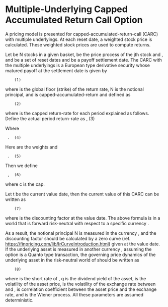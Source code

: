 # Multiple-Underlying Capped Accumulated Return Call Option

A pricing model is presented for capped-accumulated-return-call (CARC) with multiple underlyings. At each reset date, a weighted stock price is calculated.  These weighted stock prices are used to compute returns.

Let   be N stocks in a given basket,   be the price process of the jth stock and  , and   be a set of reset dates and   be a payoff settlement date.  The CARC with the multiple underlyings   is a European type derivative security whose matured payoff at the settlement date is given by

	 	(1)

where   is the global floor (strike) of the return rate, N is the notional principal, and   is capped-accumulated-return and defined as

	 	(2)

where   is the capped return-rate for each period explained as follows.  Define the actual period return-rate as
				 ,	(3)

Where

	 .	(4)

Here   are the weights and

	 .	(5)

Then we define

	 ,	(6)

where c is the cap.

Let t be the current value date, then the current value of this CARC can be written as

	 	(7)

where   is the discounting factor at the value date.  The above formula is in a world that is forward risk-neutral with respect to a specific currency  .  

As a result, the notional principal N is measured in the currency  , and the discounting factor should be calculated by a   zero curve (ref. https://finpricing.com/lib/IrCurveIntroduction.html) given at the value date.  If the underlying asset is measured in another currency  , assuming the option is a Quanto type transaction, the governing price dynamics of the underlying asset in the risk-neutral world of   should be written as

	 	(8)

where   is the short rate of  , q is the dividend yield of the asset,   is the volatility of the asset price,   is the volatility of the exchange rate between   and  ,   is correlation coefficient between the asset price and the exchange rate, and   is the Wiener process.  All these parameters are assumed deterministic.





